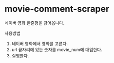 # movie-comment-scraper
 네이버 영화 한줄평을 긁어옵니다.

사용방법

1. 네이버 영화에서 영화를 고른다.
2. url 끝자리에 있는 숫자를 movie_num에 대입한다.
3. 실행한다.